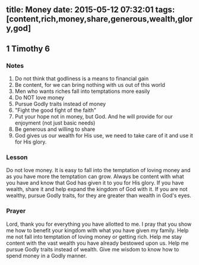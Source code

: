 title: Money
date: 2015-05-12 07:32:01
tags: [content,rich,money,share,generous,wealth,glory,god]
---

## 1 Timothy 6

### Notes

1. Do not think that godliness is a means to financial gain
2. Be content, for we can bring nothing with us out of this world
3. Men who wants riches fall into temptations more easily
4. Do NOT love money
5. Pursue Godly traits instead of money
6. "Fight the good fight of the faith"
7. Put your hope not in money, but God. And he will provide for our enjoyment (not just basic needs)
8. Be generous and willing to share
9. God gives us our wealth for His use, we need to take care of it and use it for His glory.

### Lesson

Do not love money. It is easy to fall into the temptation of loving money and as you have more the temptation can grow. Always be content with what you have and know that God has given it to you for His glory. If you have wealth, share it and help expand the kingdom of God with it. If you are not wealthy, pursue Godly traits, for they are greater than wealth in God's eyes.

### Prayer

Lord, thank you for everything you have allotted to me. I pray that you show me how to benefit your kingdom with what you have given my family. Help me not fall into temptation of loving money or getting rich. Help me stay content with the vast wealth you have already bestowed upon us. Help me pursue Godly traits instead of wealth. Give me wisdom to know how to spend money in a Godly manner.